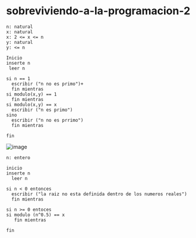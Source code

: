 # sobreviviendo-a-la-programacion-2

```pseudocode
n: natural
x: natural
x: 2 <= x <= n
y: natural
y: <= n

Inicio
inserte n
 leer n

si n == 1
  escribir ("n no es primo")+
  fin mientras 
si modulo(x,y) == 1
  fin mientras
si modulo(x,y) == x
  escribir ("n es primo")
sino
  escribir ("n no es prrimo")
  fin mientras

fin
```
![image](https://github.com/EmpanadasCONGuaro/sobreviviendo-a-la-programacion-2/assets/142174506/e6cca6c2-a559-42e6-95b3-04bcabbfc16e)


```pseudocode
n: entero

inicio
inserte n
  leer n

si n < 0 entonces
  escribir ("la raiz no esta definida dentro de los numeros reales")
  fin mientras

si n >= 0 entoces
si modulo (n^0.5) == x
   fin mientras

fin

```
